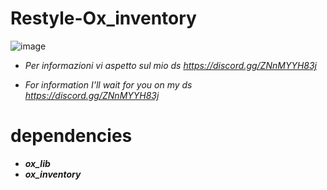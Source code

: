 # Restyle-Ox_inventory

![image](https://github.com/Lix-Development/Restyle-Ox_inventory/assets/168963617/cb51f0a4-6185-4dd7-ab95-7fd5f8c5c661)

- *Per informazioni vi aspetto sul mio ds https://discord.gg/ZNnMYYH83j*

- *For information I'll wait for you on my ds https://discord.gg/ZNnMYYH83j*

# dependencies

- ***ox_lib***
- ***ox_inventory***



